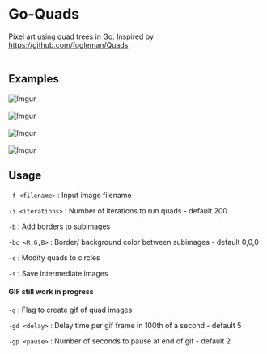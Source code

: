 # Go-Quads

Pixel art using quad trees in Go. Inspired by https://github.com/fogleman/Quads. 
<br><br>
## Examples
![Imgur](http://i.imgur.com/ykwp2Aj.jpg)<br><br>
![Imgur](http://i.imgur.com/glXj1BJ.jpg)<br><br>
![Imgur](http://i.imgur.com/zZ5s31K.jpg)<br><br>
![Imgur](https://i.imgur.com/3pizpO7.jpg)


## Usage
` -f <filename> ` : Input image filename

` -i <iterations> ` : Number of iterations to run quads - default 200

` -b ` : Add borders to subimages

` -bc <R,G,B> ` : Border/ background color between subimages - default 0,0,0

` -c ` : Modify quads to circles

` -s ` : Save intermediate images

#### GIF still work in progress

` -g ` : Flag to create gif of quad images

` -gd <delay> ` : Delay time per gif frame in 100th of a second - default 5

` -gp <pause> ` : Number of seconds to pause at end of gif - default 2
